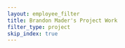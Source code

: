 ```yaml
---
layout: employee_filter
title: Brandon Mader's Project Work
filter_type: project
skip_index: true
---
```


